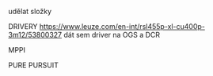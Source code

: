 udělat složky

DRIVERY
https://www.leuze.com/en-int/rsl455p-xl-cu400p-3m12/53800327
dát sem driver na OGS a DCR

MPPI

PURE PURSUIT
